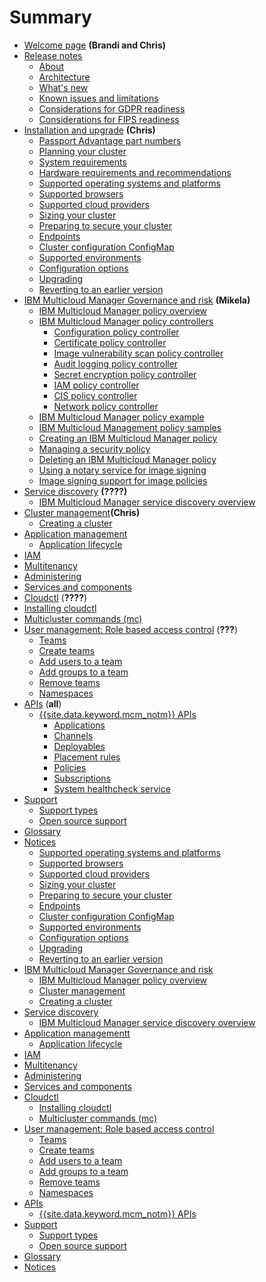 # Summary
 * [Welcome page](welcome_page.html) **(Brandi and Chris)**
 * [Release notes](release_notes.md)
   * [About](intro.md)
   * [Architecture](architecture.md)
   * [What's new](whats_new.md)
   * [Known issues and limitations](known_issues.md)
   * [Considerations for GDPR readiness](getting_started/gdpr_readiness.md)
   * [Considerations for FIPS readiness](getting_started/fips_compliance.md)
 * [Installation and upgrade](install.md) **(Chris)**
   * [Passport Advantage part numbers](install/part_numbers.md)
   * [Planning your cluster](installing/planning.md)
   * [System requirements](supported_system_config/system_reqs.md)
   * [Hardware requirements and recommendations](supported_system_config/hardware_reqs.md)
   * [Supported operating systems and platforms](supported_system_config/supported_os.md)
   * [Supported browsers](supported_system_config/supported_browsers.md)
   * [Supported cloud providers](supported_clouds.md)
   * [Sizing your cluster](installing/plan_capacity.md)
   * [Preparing to secure your cluster](installing/plan_security.md)
   * [Endpoints](manage_cluster/cluster_endpoints.md)
   * [Cluster configuration ConfigMap](manage_cluster/configmap_cluster.md)
   * [Supported environments](supported_environments/environments_overview.md)
   * [Configuration options](config_isntall.md)
   * [Upgrading](installing/upgrading.md)
   * [Reverting to an earlier version](installing/revert.md)
 * [IBM Multicloud Manager Governance and risk](compliance/compliance_intro.md) **(Mikela)**
   * [IBM Multicloud Manager policy overview](compliance/policy_overview.md)
   * [IBM Multicloud Manager policy controllers](compliance/policy_controllers.md)
     * [Configuration policy controller](manage_policies/config_policy_ctrl.md)
     * [Certificate policy controller](manage_policies/cert_policy_ctrl.md)
     * [Image vulnerability scan policy controller](manage_policies/va_policy.md) <!--new controller being added; no longer using VA)-->
     * [Audit logging policy controller](compliance/audit_policy_ctrl.md) <!--would like to move this controller into the manage_policies folder later so that all controllers are in one folder-->
     * [Secret encryption policy controller](manage_policies/encrypt_policy.md)
     * [IAM policy controller](compliance/iam_policy_ctrl.md) <!--TBD; if it is ported I want to move the folder into the manage_policis folder-->
     * [CIS policy controller](compliance/cis_policy.md)<!--also want to move this controller into the manage_policies folder-->
     * [Network policy controller](manage_policies/nw_policy_ctrl.md)<!--new controller; made up the "potential" file name-->
   * [IBM Multicloud Manager policy example](compliance/policy_example.md)
   * [IBM Multicloud Management policy samples](manage_policies/policy_samples.md)
   * [Creating an IBM Multicloud Manager policy](compliance/create_policy.md)
   * [Managing a security policy](manage_cluster/manage_grc_policy.md)
   * [Deleting an IBM Multicloud Manager policy](compliance/delete_policy.md)<!--not too much info here; I would like to move the content into the manage_cluster/manage_grc_policy.md-->
   * [Using a notary service for image signing](compliance/notary_server.md)
   * [Image signing support for image policies](compliance/image_policy_signing.md)
 * [Service discovery](working_serv_intro.md) **(????)**
   * [IBM Multicloud Manager service discovery overview](serv_overview.md)
 * [Cluster management](intro.md)**(Chris)**
   * [Creating a cluster](create.md)
 * [Application management](overview.md)
   * [Application lifecycle](app_lifecycle.md)
 *  [IAM](iam_intro.md)
 *  [Multitenancy](multitenancy.md)
 *  [Administering](admin/intro.md)
 *  [Services and components](components.md)
 *  [Cloudctl](cloudctl_intro.md) (**????**)
   *  [Installing cloudctl](install_cli.md)
   *  [Multicluster commands (mc)](cli_mc_commands.md)
 *  [User management: Role based access control](user_management/assign_role.md) (**???**)
    * [Teams](user_management/teams.md)
     * [Create teams](user_management/create_team.md)
     * [Add users to a team](user_management/add_user.md)
     * [Add groups to a team](user_management/add_group.md)
    * [Remove teams](user_management/remove_team.md)
    * [Namespaces](user_management/projects.md)     
 * [APIs](apis/cfc_api.md) (**all**)
    * [{{site.data.keyword.mcm_notm}} APIs](apis/mcm_apis.md)
      * [Applications](apis/applications.json)<!--need to change to .md file bc swagger is not supported for RH doc-->
      * [Channels](apis/channels.json)<!--same issue-->
      * [Deployables](apis/deployables.json)<!--not sure if this should brought over; same issue-->
      * [Placement rules](apis/placementRules.json)<!--same-->
      * [Policies](apis/policies.json)<!--same-->
      * [Subscriptions](apis/subscriptions.json)<!--same-->
      * [System healthcheck service](apis/system_hc_api.json)<!--need to verify that system healthchek is coming to RACM-->
 * [Support](support.md)
    * [Support types](support_types.md)
    * [Open source support](opensource_support.md)
 * [Glossary](getting_started/glossary.md)
 * [Notices](getting_started/notices.md)
    * [Supported operating systems and platforms](supported_system_config/supported_os.md)
     * [Supported browsers](supported_system_config/supported_browsers.md)
     * [Supported cloud providers](supported_clouds.md)
   * [Sizing your cluster](installing/plan_capacity.md)
   * [Preparing to secure your cluster](installing/plan_security.md)
   * [Endpoints](manage_cluster/cluster_endpoints.md)
   * [Cluster configuration ConfigMap](manage_cluster/configmap_cluster.md)
   * [Supported environments](supported_environments/environments_overview.md)
   * [Configuration options](config_isntall.md)
   * [Upgrading](installing/upgrading.md)
   * [Reverting to an earlier version](installing/revert.md)
 * [IBM Multicloud Manager Governance and risk](compliance.md)
   * [IBM Multicloud Manager policy overview](policy_overview.md)
   * [Cluster management](intro.md)
   * [Creating a cluster](create.md)
 * [Service discovery](working_serv_intro.md)
    * [IBM Multicloud Manager service discovery overview](serv_overview.md)
 * [Application managementt](overview.md)
    * [Application lifecycle](app_lifecycle.md)
 *  [IAM](iam_intro.md)
 *  [Multitenancy](multitenancy.md)
 *  [Administering](admin/intro.md)
 *  [Services and components](components.md)
 *  [Cloudctl](cloudctl_intro.md)
    *  [Installing cloudctl](install_cli.md)
    *  [Multicluster commands (mc)](cli_mc_commands.md)
 *  [User management: Role based access control](user_management/assign_role.md)
    * [Teams](user_management/teams.md)
     * [Create teams](user_management/create_team.md)
     * [Add users to a team](user_management/add_user.md)
     * [Add groups to a team](user_management/add_group.md)
    * [Remove teams](user_management/remove_team.md)
    * [Namespaces](user_management/projects.md)     
 * [APIs](apis/cfc_api.md)
    * [{{site.data.keyword.mcm_notm}} APIs](apis/mcm_apis.md)
 * [Support](support.md)
    * [Support types](support_types.md)
    * [Open source support](opensource_support.md)
 * [Glossary](getting_started/glossary.md)
 * [Notices](getting_started/notices.md)
